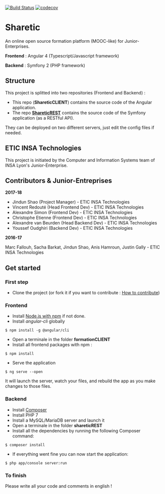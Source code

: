 [![Build Status](https://travis-ci.org/ETICINSATechnologies/ShareticCLIENT.svg?branch=master)](https://travis-ci.org/ETICINSATechnologies/ShareticCLIENT)
[![codecov](https://codecov.io/gh/ETICINSATechnologies/ShareticCLIENT/branch/master/graph/badge.svg)](https://codecov.io/gh/ETICINSATechnologies/ShareticCLIENT)

# Sharetic
An online open source formation platform (MOOC-like) for Junior-Enterprises.

**Frontend** : Angular 4 (Typescript/Javascript framework)

**Backend** : Symfony 2 (PHP framework)

## Structure

This project is splitted into two repositories (Frontend and Backend) :
- This repo (**ShareticCLIENT**) contains the source code of the Angular application.
- The repo [**ShareticREST**](https://github.com/ETICINSATechnologies/ShareticREST) contains the source code of the Symfony application (as a RESTful API).

They can be deployed on two different servers, just edit the config files if needed.

## ETIC INSA Technologies
This project is initiated by the Computer and Information Systems team of INSA Lyon's Junior-Enterprise.

## Contributors & Junior-Entreprises
**2017-18**
- Jindun Shao (Project Manager) - ETIC INSA Technologies
- Vincent Redouté (Head Frontend Dev) - ETIC INSA Technologies
- Alexandre Simon (Frontend Dev) - ETIC INSA Technologies
- Christophe Etienne (Frontend Dev) - ETIC INSA Technologies
- Alexandre van Beurden (Head Backend Dev) - ETIC INSA Technologies
- Youssef Oudghiri (Backend Dev) - ETIC INSA Technologies

**2016-17**

Marc Fallouh, Sacha Barkat, Jindun Shao, Anis Hamroun, Justin Gally - ETIC INSA Technologies

## Get started

### First step
- Clone the project (or fork it if you want to contribute : [How to contribute](https://github.com/ETICINSATechnologies/Plateforme-Formation/blob/master/HowToContribute.md))

### Frontend
- Install [Node.js with npm](https://nodejs.org/en/download/) if not done.
- Install *angular-cli* globally
```
$ npm install -g @angular/cli
```
- Open a terminale in the folder **formationCLIENT**
- Install all frontend packages with npm :
```
$ npm install
```
- Serve the application
```
$ ng serve --open
```
It will launch the server, watch your files, and rebuild the app as you make changes to those files.

### Backend
- Install [Composer](https://getcomposer.org/)
- Install PHP 7
- Install a MySQL/MariaDB server and launch it
- Open a terminale in the folder **shareticREST**
- Install all the dependencies by running the following Composer command:
```
$ composer install
```
- If everything went fine you can now start the application:
```
$ php app/console server:run
```
### To finish
Please write all your code and comments in english !
